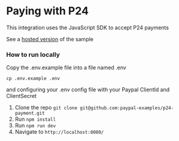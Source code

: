 # Paying with P24

This integration uses the JavaScript SDK to accept P24 payments


See a [hosted version](https://demo-p24-js-sdk.herokuapp.com) of the sample


### How to run locally

Copy the .env.example file into a file named .env

```
cp .env.example .env
```

and configuring your .env config file with your Paypal ClientId and ClientSecret

1. Clone the repo  `git clone git@github.com:paypal-examples/p24-payment.git`
2. Run `npm install`
3. Run `npm run dev`
4. Navigate to `http://localhost:8080/`


